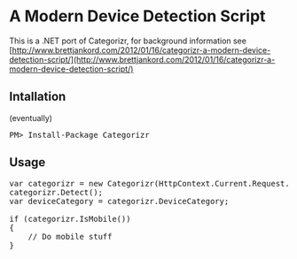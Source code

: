 # A Modern Device Detection Script

This is a .NET port of Categorizr, for background information see [http://www.brettjankord.com/2012/01/16/categorizr-a-modern-device-detection-script/](http://www.brettjankord.com/2012/01/16/categorizr-a-modern-device-detection-script/)

## Intallation

(eventually)

<pre>
PM> Install-Package Categorizr
</pre>

## Usage

<pre>
var categorizr = new Categorizr(HttpContext.Current.Request.UserAgent);
categorizr.Detect();
var deviceCategory = categorizr.DeviceCategory;

if (categorizr.IsMobile())
{
    // Do mobile stuff
}